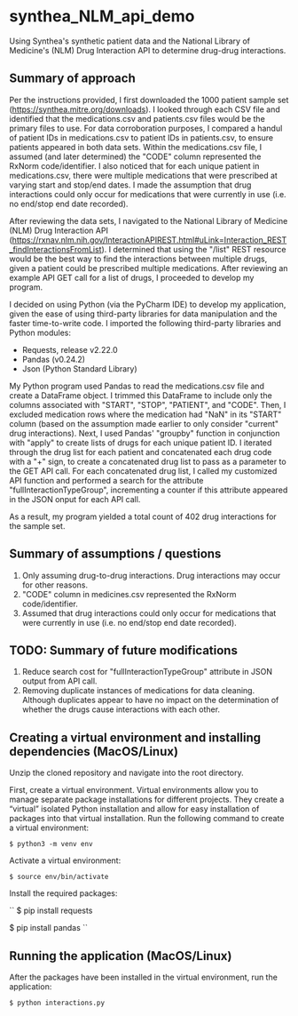 # synthea_NLM_api_demo
Using Synthea's synthetic patient data and the National Library of Medicine's (NLM) Drug Interaction API to determine drug-drug interactions.

## Summary of approach

Per the instructions provided, I first downloaded the 1000 patient sample set (https://synthea.mitre.org/downloads). I looked through each CSV file and identified that the medications.csv and patients.csv files would be the primary files to use. For data corroboration purposes, I compared a handul of patient IDs in medications.csv to patient IDs in patients.csv, to ensure patients appeared in both data sets. Within the medications.csv file, I assumed (and later determined) the "CODE" column represented the RxNorm code/identifier. I also noticed that for each unique patient in medications.csv, there were multiple medications that were prescribed at varying start and stop/end dates. I made the assumption that drug interactions could only occur for medications that were currently in use (i.e. no end/stop end date recorded). 

After reviewing the data sets, I navigated to the National Library of Medicine (NLM) Drug Interaction API (https://rxnav.nlm.nih.gov/InteractionAPIREST.html#uLink=Interaction_REST_findInteractionsFromList). I determined that using the "/list" REST resource would be the best way to find the interactions between multiple drugs, given a patient could be prescribed multiple medications. After reviewing an example API GET call for a list of drugs, I proceeded to develop my program.

I decided on using Python (via the PyCharm IDE) to develop my application, given the ease of using third-party libraries for data manipulation and the faster time-to-write code. I imported the following third-party libraries and Python modules:

- Requests, release v2.22.0
- Pandas (v0.24.2)
- Json (Python Standard Library)

My Python program used Pandas to read the medications.csv file and create a DataFrame object. I trimmed this DataFrame to include only the columns associated with "START", "STOP", "PATIENT", and "CODE". Then, I excluded medication rows where the medication had "NaN" in its "START" column (based on the assumption made earlier to only consider "current" drug interactions). Next, I used Pandas' "groupby" function in conjunction with "apply" to create lists of drugs for each unique patient ID. I iterated through the drug list for each patient and concatenated each drug code with a "+" sign, to create a concatenated drug list to pass as a parameter to the GET API call. For each concatenated drug list, I called my customized API function and performed a search for the attribute "fullInteractionTypeGroup", incrementing a counter if this attribute appeared in the JSON onput for each API call.

As a result, my program yielded a total count of 402 drug interactions for the sample set.

## Summary of assumptions / questions
1) Only assuming drug-to-drug interactions. Drug interactions may occur for other reasons.
2) "CODE" column in medicines.csv represented the RxNorm code/identifier.
3) Assumed that drug interactions could only occur for medications that were currently in use (i.e. no end/stop end date recorded). 

## TODO: Summary of future modifications
1) Reduce search cost for "fullInteractionTypeGroup" attribute in JSON output from API call.
2) Removing duplicate instances of medications for data cleaning. Although duplicates appear to have no impact on the determination of whether the drugs cause interactions with each other.

## Creating a virtual environment and installing dependencies (MacOS/Linux)

Unzip the cloned repository and navigate into the root directory.

First, create a virtual environment. Virtual environments allow you to manage separate package installations for different projects. They create a “virtual” isolated Python installation and allow for easy installation of packages into that virtual installation. Run the following command to create a virtual environment:

``
$ python3 -m venv env
``

Activate a virtual environment:

``
$ source env/bin/activate
``

Install the required packages:

``
$ pip install requests

$ pip install pandas
``
## Running the application (MacOS/Linux)

After the packages have been installed in the virtual environment, run the application:

``
$ python interactions.py
``

